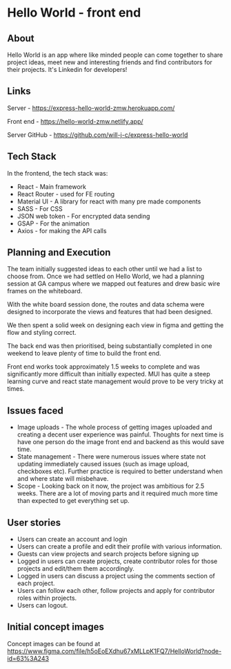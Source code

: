 # Hello World - front end
## About

Hello World is an app where like minded people can come together to share project ideas, meet new and interesting friends and find contributors for their projects. It's Linkedin for developers!


## Links

Server - https://express-hello-world-zmw.herokuapp.com/

Front end - https://hello-world-zmw.netlify.app/

Server GitHub - https://github.com/will-j-c/express-hello-world

## Tech Stack

In the frontend, the tech stack was:

* React - Main framework
* React Router - used for FE routing
* Material UI - A library for react with many pre made components
* SASS - For CSS
* JSON web token - For encrypted data sending
* GSAP - For the animation
* Axios - for making the API calls

## Planning and Execution

The team initially suggested ideas to each other until we had a list to choose from. Once we had settled on Hello World, we had a planning session at GA campus where we mapped out features and drew basic wire frames on the whiteboard. 

With the white board session done, the routes and data schema were designed to incorporate the views and features that had been designed. 

We then spent a solid week on designing each view in figma and getting the flow and styling correct.

The back end was then prioritised, being substantially completed in one weekend to leave plenty of time to build the front end.

Front end works took approximately 1.5 weeks to complete and was significantly more difficult than initially expected. MUI has quite a steep learning curve and react state management would prove to be very tricky at times. 

## Issues faced

* Image uploads - The whole process of getting images uploaded and creating a decent user experience was painful. Thoughts for next time is have one person do the image front end and backend as this would save time.
* State management - There were numerous issues where state not updating immediately caused issues (such as image upload, checkboxes etc). Further practice is required to better understand when and where state will misbehave.
* Scope - Looking back on it now, the project was ambitious for 2.5 weeks. There are a lot of moving parts and it required much more time than expected to get everything set up.

## User stories

* Users can create an account and login
* Users can create a profile and edit their profile with various information.
* Guests can view projects and search projects before signing up
* Logged in users can create projects, create contributor roles for those projects and edit/them them accordingly.
* Logged in users can discuss a project using the comments section of each project.
* Users can follow each other, follow projects and apply for contributor roles within projects. 
* Users can logout. 

## Initial concept images

Concept images can be found at https://www.figma.com/file/h5oEoEXdhu67xMLLpK1FQ7/HelloWorld?node-id=63%3A243
